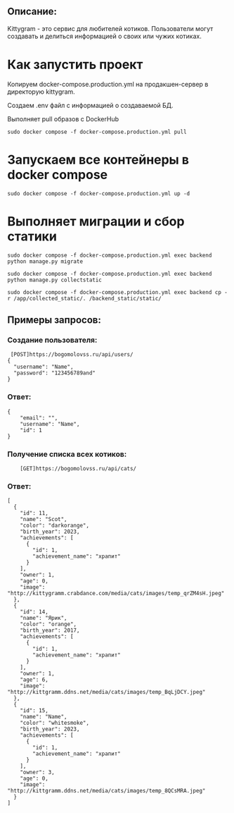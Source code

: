 ## Описание:
Kittygram - это сервис для любителей котиков. Пользователи могут создавать и делиться информацией о своих или чужих котиках.

# Как запустить проект
Копируем docker-compose.production.yml на продакшен-сервер в директорую kittygram.

Создаем .env файл с информацией о создаваемой БД.

Выполняет pull образов с DockerHub
```
sudo docker compose -f docker-compose.production.yml pull
```

# Запускаем все контейнеры в docker compose
```
sudo docker compose -f docker-compose.production.yml up -d
```
# Выполняет миграции и сбор статики
```
sudo docker compose -f docker-compose.production.yml exec backend python manage.py migrate
```
```
sudo docker compose -f docker-compose.production.yml exec backend python manage.py collectstatic
```
```
sudo docker compose -f docker-compose.production.yml exec backend cp -r /app/collected_static/. /backend_static/static/
```
## Примеры запросов:
### Создание пользователя:
```
 [POST]https://bogomolovss.ru/api/users/
{
  "username": "Name",
  "password": "123456789and"
}
```
### Ответ:
```
{
    "email": "",
    "username": "Name",
    "id": 1
}
```

### Получение списка всех котиков:
```
    [GET]https://bogomolovss.ru/api/cats/
```
### Ответ:
```
[
  {
    "id": 11,
    "name": "Scot",
    "color": "darkorange",
    "birth_year": 2023,
    "achievements": [
      {
        "id": 1,
        "achievement_name": "храпит"
      }
    ],
    "owner": 1,
    "age": 0,
    "image": "http://kittygramm.crabdance.com/media/cats/images/temp_qrZM4sH.jpeg"
  },
  {
    "id": 14,
    "name": "Ярик",
    "color": "orange",
    "birth_year": 2017,
    "achievements": [
      {
        "id": 1,
        "achievement_name": "храпит"
      }
    ],
    "owner": 1,
    "age": 6,
    "image": "http://kittgramm.ddns.net/media/cats/images/temp_BqLjDCY.jpeg"
  },
  {
    "id": 15,
    "name": "Name",
    "color": "whitesmoke",
    "birth_year": 2023,
    "achievements": [
      {
        "id": 1,
        "achievement_name": "храпит"
      }
    ],
    "owner": 3,
    "age": 0,
    "image": "http://kittgramm.ddns.net/media/cats/images/temp_8QCsMRA.jpeg"
  }
]
```
